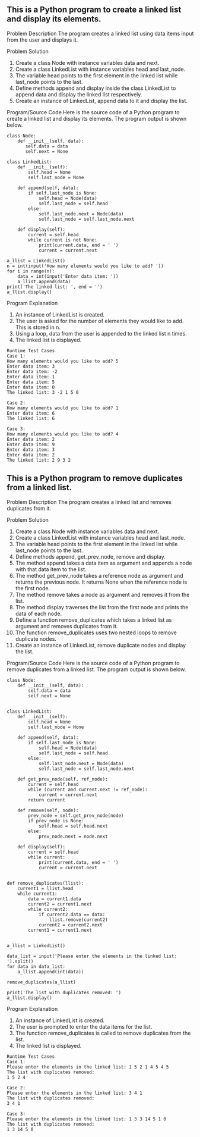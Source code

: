 

## This is a Python program to create a linked list and display its elements.

Problem Description
The program creates a linked list using data items input from the user and displays it.

Problem Solution
1. Create a class Node with instance variables data and next.
2. Create a class LinkedList with instance variables head and last_node.
3. The variable head points to the first element in the linked list while last_node points to the last.
4. Define methods append and display inside the class LinkedList to append data and display the linked list respectively.
5. Create an instance of LinkedList, append data to it and display the list.

Program/Source Code
Here is the source code of a Python program to create a linked list and display its elements. The program output is shown below.
```
class Node:
    def __init__(self, data):
       self.data = data
       self.next = None
 
class LinkedList:
    def __init__(self):
        self.head = None
        self.last_node = None
 
    def append(self, data):
        if self.last_node is None:
            self.head = Node(data)
            self.last_node = self.head
        else:
            self.last_node.next = Node(data)
            self.last_node = self.last_node.next
 
    def display(self):
        current = self.head
        while current is not None:
            print(current.data, end = ' ')
            current = current.next
 
a_llist = LinkedList()
n = int(input('How many elements would you like to add? '))
for i in range(n):
    data = int(input('Enter data item: '))
    a_llist.append(data)
print('The linked list: ', end = '')
a_llist.display()
```
Program Explanation
1. An instance of LinkedList is created.
2. The user is asked for the number of elements they would like to add. This is stored in n.
3. Using a loop, data from the user is appended to the linked list n times.
4. The linked list is displayed.

```
Runtime Test Cases
Case 1:
How many elements would you like to add? 5
Enter data item: 3
Enter data item: -2
Enter data item: 1
Enter data item: 5
Enter data item: 0
The linked list: 3 -2 1 5 0 
 
Case 2:
How many elements would you like to add? 1
Enter data item: 6
The linked list: 6 
 
Case 3:
How many elements would you like to add? 4
Enter data item: 2
Enter data item: 9
Enter data item: 3
Enter data item: 2
The linked list: 2 9 3 2
```

## This is a Python program to remove duplicates from a linked list.

Problem Description
The program creates a linked list and removes duplicates from it.

Problem Solution
1. Create a class Node with instance variables data and next.
2. Create a class LinkedList with instance variables head and last_node.
3. The variable head points to the first element in the linked list while last_node points to the last.
4. Define methods append, get_prev_node, remove and display.
5. The method append takes a data item as argument and appends a node with that data item to the list.
6. The method get_prev_node takes a reference node as argument and returns the previous node. It returns None when the reference node is the first node.
7. The method remove takes a node as argument and removes it from the list.
8. The method display traverses the list from the first node and prints the data of each node.
9. Define a function remove_duplicates which takes a linked list as argument and removes duplicates from it.
10. The function remove_duplicates uses two nested loops to remove duplicate nodes.
11. Create an instance of LinkedList, remove duplicate nodes and display the list.

Program/Source Code
Here is the source code of a Python program to remove duplicates from a linked list. The program output is shown below.
```
class Node:
    def __init__(self, data):
        self.data = data
        self.next = None
 
 
class LinkedList:
    def __init__(self):
        self.head = None
        self.last_node = None
 
    def append(self, data):
        if self.last_node is None:
            self.head = Node(data)
            self.last_node = self.head
        else:
            self.last_node.next = Node(data)
            self.last_node = self.last_node.next
 
    def get_prev_node(self, ref_node):
        current = self.head
        while (current and current.next != ref_node):
            current = current.next
        return current
 
    def remove(self, node):
        prev_node = self.get_prev_node(node)
        if prev_node is None:
            self.head = self.head.next
        else:
            prev_node.next = node.next
 
    def display(self):
        current = self.head
        while current:
            print(current.data, end = ' ')
            current = current.next
 
 
def remove_duplicates(llist):
    current1 = llist.head
    while current1:
        data = current1.data
        current2 = current1.next
        while current2:
            if current2.data == data:
                llist.remove(current2)
            current2 = current2.next
        current1 = current1.next
 
 
a_llist = LinkedList()
 
data_list = input('Please enter the elements in the linked list: ').split()
for data in data_list:
    a_llist.append(int(data))
 
remove_duplicates(a_llist)
 
print('The list with duplicates removed: ')
a_llist.display()
```
Program Explanation
1. An instance of LinkedList is created.
2. The user is prompted to enter the data items for the list.
3. The function remove_duplicates is called to remove duplicates from the list.
4. The linked list is displayed.
```
Runtime Test Cases
Case 1:
Please enter the elements in the linked list: 1 5 2 1 4 5 4 5
The list with duplicates removed: 
1 5 2 4 
 
Case 2:
Please enter the elements in the linked list: 3 4 1
The list with duplicates removed: 
3 4 1 
 
Case 3:
Please enter the elements in the linked list: 1 3 3 14 5 1 0
The list with duplicates removed: 
1 3 14 5 0
```

